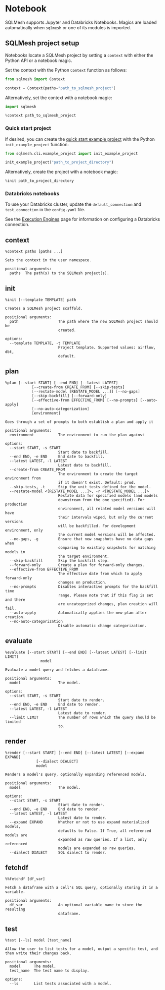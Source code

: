 # Notebook

SQLMesh supports Jupyter and Databricks Notebooks. Magics are loaded automatically when `sqlmesh` or one of its modules is imported.

## SQLMesh project setup

Notebooks locate a SQLMesh project by setting a `context` with either the Python API or a notebook magic.

Set the context with the Python `Context` function as follows:

```python
from sqlmesh import Context

context = Context(paths="path_to_sqlmesh_project")
```

Alternatively, set the context with a notebook magic:

``` python
import sqlmesh

%context path_to_sqlmesh_project
```

### Quick start project

If desired, you can create the [quick start example project](../quick_start.md) with the Python `init_example_project` function:

```python
from sqlmesh.cli.example_project import init_example_project

init_example_project("path_to_project_directory")
```

Alternatively, create the project with a notebook magic:

```python
%init path_to_project_directory
```

### Databricks notebooks
To use your Databricks cluster, update the `default_connection` and `test_connection` in the `config.yaml` file. 

See the [Execution Engines](../integrations/engines.md#databricks) page for information on configuring a Databricks connection.

## context
```
%context paths [paths ...]

Sets the context in the user namespace.

positional arguments:
  paths  The path(s) to the SQLMesh project(s).
```

## init
```
%init [--template TEMPLATE] path

Creates a SQLMesh project scaffold.

positional arguments:
  path                  The path where the new SQLMesh project should be
                        created.

options:
  --template TEMPLATE, -t TEMPLATE
                        Project template. Supported values: airflow, dbt,
                        default.
```

## plan
```
%plan [--start START] [--end END] [--latest LATEST]
            [--create-from CREATE_FROM] [--skip-tests]
            [--restate-model [RESTATE_MODEL ...]] [--no-gaps]
            [--skip-backfill] [--forward-only]
            [--effective-from EFFECTIVE_FROM] [--no-prompts] [--auto-apply]
            [--no-auto-categorization]
            [environment]

Goes through a set of prompts to both establish a plan and apply it

positional arguments:
  environment           The environment to run the plan against

options:
  --start START, -s START
                        Start date to backfill.
  --end END, -e END     End date to backfill.
  --latest LATEST, -l LATEST
                        Latest date to backfill.
  --create-from CREATE_FROM
                        The environment to create the target environment from
                        if it doesn't exist. Default: prod.
  --skip-tests, -t      Skip the unit tests defined for the model.
  --restate-model <[RESTATE_MODEL ...]>, -r <[RESTATE_MODEL ...]>
                        Restate data for specified models (and models
                        downstream from the one specified). For production
                        environment, all related model versions will have
                        their intervals wiped, but only the current versions
                        will be backfilled. For development environment, only
                        the current model versions will be affected.
  --no-gaps, -g         Ensure that new snapshots have no data gaps when
                        comparing to existing snapshots for matching models in
                        the target environment.
  --skip-backfill       Skip the backfill step.
  --forward-only        Create a plan for forward-only changes.
  --effective-from EFFECTIVE_FROM
                        The effective date from which to apply forward-only
                        changes on production.
  --no-prompts          Disables interactive prompts for the backfill time
                        range. Please note that if this flag is set and there
                        are uncategorized changes, plan creation will fail.
  --auto-apply          Automatically applies the new plan after creation.
  --no-auto-categorization
                        Disable automatic change categorization.
```

## evaluate
```
%evaluate [--start START] [--end END] [--latest LATEST] [--limit LIMIT]
                model

Evaluate a model query and fetches a dataframe.

positional arguments:
  model                 The model.

options:
  --start START, -s START
                        Start date to render.
  --end END, -e END     End date to render.
  --latest LATEST, -l LATEST
                        Latest date to render.
  --limit LIMIT         The number of rows which the query should be limited
                        to.
```

## render
```
%render [--start START] [--end END] [--latest LATEST] [--expand EXPAND]
              [--dialect DIALECT]
              model

Renders a model's query, optionally expanding referenced models.

positional arguments:
  model                 The model.

options:
  --start START, -s START
                        Start date to render.
  --end END, -e END     End date to render.
  --latest LATEST, -l LATEST
                        Latest date to render.
  --expand EXPAND       Whether or not to use expand materialized models,
                        defaults to False. If True, all referenced models are
                        expanded as raw queries. If a list, only referenced
                        models are expanded as raw queries.
  --dialect DIALECT     SQL dialect to render.
```

## fetchdf
```
%%fetchdf [df_var]

Fetch a dataframe with a cell's SQL query, optionally storing it in a variable.

positional arguments:
  df_var                An optional variable name to store the resulting 
                        dataframe.
```

## test
```
%test [--ls] model [test_name]

Allow the user to list tests for a model, output a specific test, and
then write their changes back.

positional arguments:
  model      The model.
  test_name  The test name to display.

options:
  --ls       List tests associated with a model.
```
